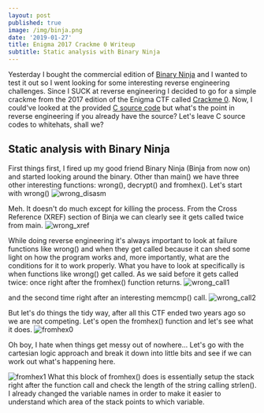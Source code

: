 ```yaml
---
layout: post
published: true
image: /img/binja.png
date: '2019-01-27'
title: Enigma 2017 Crackme 0 Writeup
subtitle: Static analysis with Binary Ninja
---
```

Yesterday I bought the commercial edition of [Binary Ninja](https://binary.ninja/) and I wanted to test it out so I went looking for some interesting reverse engineering challenges. Since I SUCK at reverse engineering I decided to go for a simple crackme from the 2017 edition of the Enigma CTF called [Crackme 0](https://hackcenter.com/competition/train/1/Enigma-2017/Crackme-0). Now, I could've looked at the provided [C source code](https://shell-enigma2017.hackcenter.com/static/dc7f79bcb37030ddc9f001208767e999/crackme_0_empty.c) but what's the point in reverse engineering if you already have the source? Let's leave C source codes to whitehats, shall we?

## Static analysis with Binary Ninja

First things first, I fired up my good friend Binary Ninja (Binja from now on) and started looking around the binary. Other than main() we have three other interesting functions: wrong(), decrypt() and fromhex(). Let's start with wrong()
![wrong_disasm]({{site.baseurl}}/img/wrong.png)

Meh. It doesn't do much except for killing the process. From the Cross Reference (XREF) section of Binja we can clearly see it gets called twice from main.
![wrong_xref]({{site.baseurl}}/img/wrong_xref.png)

While doing reverse engineering it's always important to look at failure functions like wrong() and when they get called because it can shed some light on how the program works and, more importantly, what are the conditions for it to work properly. What you have to look at specifically is when functions like wrong() get called. As we said before it gets called twice: once right after the fromhex() function returns.
![wrong_call1]({{site.baseurl}}/img/wrong_call1.png)

and the second time right after an interesting memcmp() call.
![wrong_call2]({{site.baseurl}}/img/wrong_call2.png)

But let's do things the tidy way, after all this CTF ended two years ago so we are not competing. Let's open the fromhex() function and let's see what it does.
![fromhex0]({{site.baseurl}}/img/fromhex0.png)

Oh boy, I hate when things get messy out of nowhere... Let's go with the cartesian logic approach and break it down into little bits and see if we can work out what's happening here.

![fromhex1]({{site.baseurl}}/img/fromhex1.png)
What this block of fromhex() does is essentially setup the stack right after the function call and check the length of the string calling strlen(). I already changed the variable names in order to make it easier to understand which area of the stack points to which variable.


